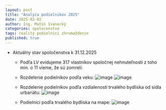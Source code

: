 ```yaml
---
layout: post
title: "Analýza podielnikov 2025"
date: 2025-02-02
author: Ing. Matúš Ivanecký
categories: spolocenstvo
tags: reality podielnici zhromaždenie
published: true
---
```


- Aktuálny stav spoločenstva k 31.12.2025
  - Podľa LV evidujeme 317 vlastníkov spoločnej nehnuteľnosti z toho min. o 11 vieme, že sú zomrelí:


  -  Rozdelenie podielnikov podľa veku:
    ![image](https://github.com/user-attachments/assets/2231be97-00a2-43ed-8c90-61ed6fffb2ee)
    ![image](https://github.com/user-attachments/assets/1cd0e3a3-1aa0-4c58-b844-5c9ca498ea24)

  -  Rozdelenie podielnikov podľa vzdialenosti trvalého bydliska od sídla urbariátu:
    ![image](https://github.com/user-attachments/assets/f0166fb0-bdc1-4765-8ca9-7b310ffb79a9)

  - Podielnici podľa trvalého bydliska na mape:
    ![image](https://github.com/user-attachments/assets/8cc1ad2a-9d90-43d9-ab92-cf646501341b)



